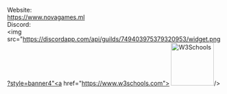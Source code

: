 Website:                                         
https://www.novagames.ml                                         
Discord:                                         
<img src="https://discordapp.com/api/guilds/749403975379320953/widget.png?style=banner4"<a href="https://www.w3schools.com">
<img border="0" alt="W3Schools" src="logo_w3s.gif" width="100" height="100">/>                              
